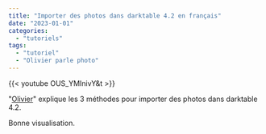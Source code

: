 ```yaml
---
title: "Importer des photos dans darktable 4.2 en français"
date: "2023-01-01"
categories:
  - "tutoriels"
tags:
  - "tutoriel"
  - "Olivier parle photo"
---
```

{{< youtube OUS_YMInivY&t >}}

"[Olivier](https://www.youtube.com/@olivierparlephoto)" explique les 3 méthodes pour importer des photos dans darktable 4.2.

Bonne visualisation.
